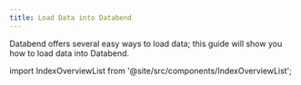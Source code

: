 ```yaml
---
title: Load Data into Databend
---
```


Databend offers several easy ways to load data; this guide will show you how to load data into Databend.

import IndexOverviewList from '@site/src/components/IndexOverviewList';

<IndexOverviewList />
